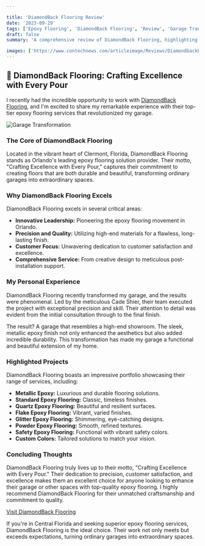 ```yaml
---

title: 'DiamondBack Flooring Review'
date: '2023-09-29'
tags: ['Epoxy Flooring', 'DiamondBack Flooring', 'Review', 'Garage Transformation']
draft: false
summary: 'A comprehensive review of DiamondBack Flooring, highlighting their exceptional epoxy flooring services in Central Florida.'

images: ['https://www.contechnews.com/articleimage/Reviews/DiamondbackEpoxy_1_20240714_161542.webp']
---
```


## 🌟 DiamondBack Flooring: Crafting Excellence with Every Pour

I recently had the incredible opportunity to work with [DiamondBack Flooring](https://www.diamondbackepoxy.com/), and I'm excited to share my remarkable experience with their top-tier epoxy flooring services that revolutionized my garage.

![Garage Transformation](https://www.contechnews.com/articleimage/Reviews/DiamondbackEpoxy_1_20240714_161542.webp)

### The Core of DiamondBack Flooring

Located in the vibrant heart of Clermont, Florida, DiamondBack Flooring stands as Orlando's leading epoxy flooring solution provider. Their motto, "Crafting Excellence with Every Pour," captures their commitment to creating floors that are both durable and beautiful, transforming ordinary garages into extraordinary spaces.

### Why DiamondBack Flooring Excels

DiamondBack Flooring excels in several critical areas:

- **Innovative Leadership:** Pioneering the epoxy flooring movement in Orlando.
- **Precision and Quality:** Utilizing high-end materials for a flawless, long-lasting finish.
- **Customer Focus:** Unwavering dedication to customer satisfaction and excellence.
- **Comprehensive Service:** From creative design to meticulous post-installation support.

### My Personal Experience

DiamondBack Flooring recently transformed my garage, and the results were phenomenal. Led by the meticulous Cade Shier, their team executed the project with exceptional precision and skill. Their attention to detail was evident from the initial consultation through to the final finish.

The result? A garage that resembles a high-end showroom. The sleek, metallic epoxy finish not only enhanced the aesthetics but also added incredible durability. This transformation has made my garage a functional and beautiful extension of my home.

### Highlighted Projects

DiamondBack Flooring boasts an impressive portfolio showcasing their range of services, including:

- **Metallic Epoxy:** Luxurious and durable flooring solutions.
- **Standard Epoxy Flooring:** Classic, timeless finishes.
- **Quartz Epoxy Flooring:** Beautiful and resilient surfaces.
- **Flake Epoxy Flooring:** Vibrant, varied finishes.
- **Glitter Epoxy Flooring:** Shimmering, eye-catching designs.
- **Powder Epoxy Flooring:** Smooth, refined textures.
- **Safety Epoxy Flooring:** Functional with vibrant safety colors.
- **Custom Colors:** Tailored solutions to match your vision.

### Concluding Thoughts

DiamondBack Flooring truly lives up to their motto, "Crafting Excellence with Every Pour." Their dedication to precision, customer satisfaction, and excellence makes them an excellent choice for anyone looking to enhance their garage or other spaces with top-quality epoxy flooring. I highly recommend DiamondBack Flooring for their unmatched craftsmanship and commitment to quality.

[Visit DiamondBack Flooring](https://www.diamondbackepoxy.com/)

If you're in Central Florida and seeking superior epoxy flooring services, DiamondBack Flooring is the ideal choice. Their work not only meets but exceeds expectations, turning ordinary garages into extraordinary spaces.
